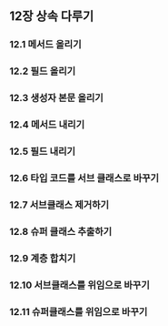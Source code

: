 ## 12장 상속 다루기

### 12.1 메서드 올리기

### 12.2 필드 올리기

### 12.3 생성자 본문 올리기

### 12.4 메서드 내리기

### 12.5 필드 내리기

### 12.6 타입 코드를 서브 클래스로 바꾸기

### 12.7 서브클래스 제거하기

### 12.8 슈퍼 클래스 추출하기

### 12.9 계층 합치기

### 12.10 서브클래스를 위임으로 바꾸기

### 12.11 슈퍼클래스를 위임으로 바꾸기

